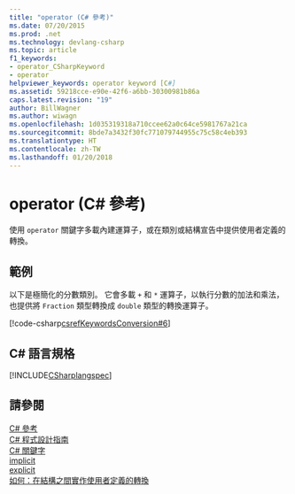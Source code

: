 ```yaml
---
title: "operator (C# 參考)"
ms.date: 07/20/2015
ms.prod: .net
ms.technology: devlang-csharp
ms.topic: article
f1_keywords:
- operator_CSharpKeyword
- operator
helpviewer_keywords: operator keyword [C#]
ms.assetid: 59218cce-e90e-42f6-a6bb-30300981b86a
caps.latest.revision: "19"
author: BillWagner
ms.author: wiwagn
ms.openlocfilehash: 1d035319318a710ccee62a0c64ce5981767a21ca
ms.sourcegitcommit: 8bde7a3432f30fc771079744955c75c58c4eb393
ms.translationtype: HT
ms.contentlocale: zh-TW
ms.lasthandoff: 01/20/2018
---
```

# <a name="operator-c-reference"></a>operator (C# 參考)
使用 `operator` 關鍵字多載內建運算子，或在類別或結構宣告中提供使用者定義的轉換。  
  
## <a name="example"></a>範例  
 以下是極簡化的分數類別。 它會多載 `+` 和 `*` 運算子，以執行分數的加法和乘法，也提供將 `Fraction` 類型轉換成 `double` 類型的轉換運算子。  
  
 [!code-csharp[csrefKeywordsConversion#6](../../../csharp/language-reference/keywords/codesnippet/CSharp/operator_1.cs)]  
  
## <a name="c-language-specification"></a>C# 語言規格  
 [!INCLUDE[CSharplangspec](~/includes/csharplangspec-md.md)]  
  
## <a name="see-also"></a>請參閱  
 [C# 參考](../../../csharp/language-reference/index.md)  
 [C# 程式設計指南](../../../csharp/programming-guide/index.md)  
 [C# 關鍵字](../../../csharp/language-reference/keywords/index.md)  
 [implicit](../../../csharp/language-reference/keywords/implicit.md)  
 [explicit](../../../csharp/language-reference/keywords/explicit.md)  
 [如何：在結構之間實作使用者定義的轉換](../../../csharp/programming-guide/statements-expressions-operators/how-to-implement-user-defined-conversions-between-structs.md)
